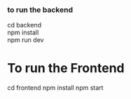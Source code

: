 ### to run the backend
cd backend  
npm install  
npm run dev  

# To run the Frontend
cd frontend
npm install
npm start
